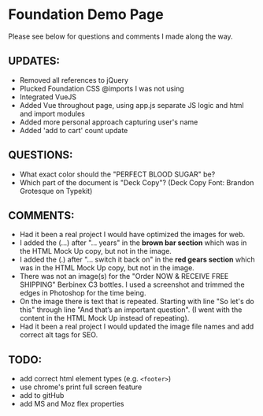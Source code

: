 # Foundation Demo Page

Please see below for questions and comments I made along the way.

## UPDATES:

- Removed all references to jQuery
- Plucked Foundation CSS @imports I was not using
- Integrated VueJS
- Added Vue throughout page, using app.js separate JS logic and html and import modules
- Added more personal approach capturing user's name
- Added 'add to cart' count update

## QUESTIONS:

- What exact color should the "PERFECT BLOOD SUGAR" be?
- Which part of the document is "Deck Copy"? (Deck Copy Font: Brandon Grotesque on Typekit)

## COMMENTS:

- Had it been a real project I would have optimized the images for web.
- I added the (...) after "... years" in the **brown bar section** which was in the HTML Mock Up copy, but not in the image.
- I added the (.) after "... switch it back on" in the **red gears section** which was in the HTML Mock Up copy, but not in the image.
- There was not an image(s) for the "Order NOW & RECEIVE FREE SHIPPING" Berbinex C3 bottles. I used a screenshot and trimmed the edges in Photoshop for the time being.
- On the image there is text that is repeated. Starting with line "So let's do this" through line "And that’s an important question". (I went with the content in the HTML Mock Up instead of repeating).
- Had it been a real project I would updated the image file names and add correct alt tags for SEO.

## TODO:

- add correct html element types (e.g. `<footer>`)
- use chrome's print full screen feature
- add to gitHub
- add MS and Moz flex properties